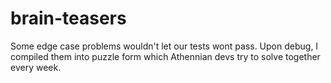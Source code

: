 # brain-teasers
Some edge case problems wouldn't let our tests wont pass.
Upon debug, I compiled them into puzzle form which Athennian devs try to solve together every week.